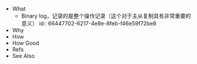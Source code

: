 - What
	- Binary log，记录的是整个操作记录（这个对于主从复制具有非常重要的意义）
id:: 66447702-6217-4e8e-8feb-f46e59f72be8
- Why
- How
- How Good
- Refs
- See Also